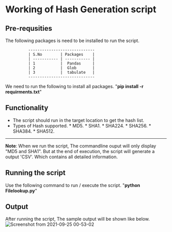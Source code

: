 # Working of Hash Generation script

Pre-requsities
--------------
The following packages is need to be installed to run the script.
              
              -----------------------------
              | S.No        | Packages    |
              | ----------- | ----------- |
              | 1           |  Pandas     |
              | 2           |  Glob       |
              | 3           |  tabulate   |
              -----------------------------
We need to run the following to install all packages.
          "**pip install -r requirments.txt**"

## Functionality
* The script should run in the target location to get the hash list.
* Types of Hash supported.
          * MD5.
          * SHA1.
          * SHA224.
          * SHA256.
          * SHA384.
          * SHA512.
-----------
**Note**:
When we run the script, The commandline ouput will only display "MD5 and SHA1". But at the end of execution, the script will generate a output 'CSV'. Which contains all detailed information.

## Running the script
Use the following command to run / execute the script.
          "**python Filelookup.py**"

## Output
After running the script, The sample output will be shown like below.
![Screenshot from 2021-09-25 00-53-02](https://user-images.githubusercontent.com/86065440/134729675-8c0d841a-c395-4fd9-ada2-3a8629f0916a.png)


